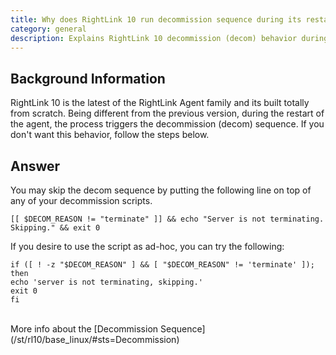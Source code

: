 ```yaml
---
title: Why does RightLink 10 run decommission sequence during its restart?
category: general
description: Explains RightLink 10 decommission (decom) behavior during restart
---
```


## Background Information

RightLink 10 is the latest of the RightLink Agent family and its built totally from scratch. Being different from the previous version, during the restart of the agent, the process triggers the decommission (decom) sequence. If you don't want this behavior, follow the steps below.

## Answer

You may skip the decom sequence by putting the following line on top of any of your decommission scripts.

`[[ $DECOM_REASON != "terminate" ]] && echo "Server is not terminating. Skipping." && exit 0`

If you desire to use the script as ad-hoc, you can try the following:

```
if ([ ! -z "$DECOM_REASON" ] && [ "$DECOM_REASON" != 'terminate' ]); then 
echo 'server is not terminating, skipping.' 
exit 0 
fi
```

<br>
More info about the [Decommission Sequence](/st/rl10/base_linux/#sts=Decommission)
